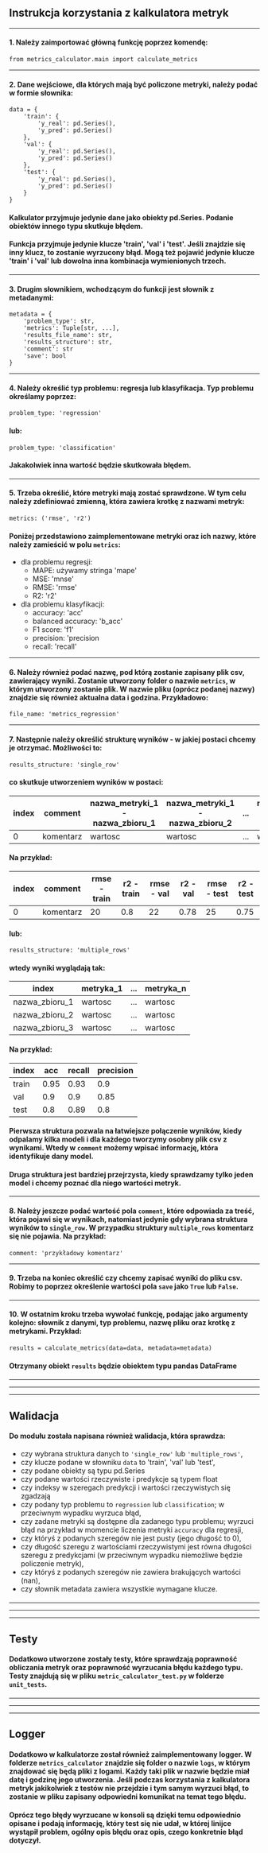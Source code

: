 ## Instrukcja korzystania z kalkulatora metryk
***

#### 1. Należy zaimportować główną funkcję poprzez komendę:
`from metrics_calculator.main import calculate_metrics`
***

#### 2. Dane wejściowe, dla których mają być policzone metryki, należy podać w formie słownika:
```
data = {
    'train': {
        'y_real': pd.Series(),
        'y_pred': pd.Series()
    },
    'val': {
        'y_real': pd.Series(),
        'y_pred': pd.Series()
    },
    'test': {
        'y_real': pd.Series(),
        'y_pred': pd.Series()
    }
}
```
#### Kalkulator przyjmuje jedynie dane jako obiekty pd.Series. Podanie obiektów innego typu skutkuje błędem.
#### Funkcja przyjmuje jedynie klucze 'train', 'val' i 'test'. Jeśli znajdzie się inny klucz, to zostanie wyrzucony błąd. Mogą też pojawić jedynie klucze 'train' i 'val' lub dowolna inna kombinacja wymienionych trzech.
***

#### 3. Drugim słownikiem, wchodzącym do funkcji jest słownik z metadanymi:
```
metadata = {
    'problem_type': str,
    'metrics': Tuple[str, ...],
    'results_file_name': str,
    'results_structure': str,
    'comment': str
    'save': bool
}
```
***

#### 4. Należy określić typ problemu: regresja lub klasyfikacja. Typ problemu określamy poprzez:
`problem_type: 'regression'`
#### lub:
`problem_type: 'classification'`
#### Jakakolwiek inna wartość będzie skutkowała błędem.
***

#### 5. Trzeba określić, które metryki mają zostać sprawdzone. W tym celu należy zdefiniować zmienną, która zawiera krotkę z nazwami metryk:
`metrics: ('rmse', 'r2')`

#### Poniżej przedstawiono zaimplementowane metryki oraz ich nazwy, które należy zamieścić w polu `metrics`:
- dla problemu regresji:
    - MAPE: używamy stringa 'mape'
    - MSE: 'mnse'
    - RMSE: 'rmse'
    - R2: 'r2'
- dla problemu klasyfikacji:
    - accuracy: 'acc'
    - balanced accuracy: 'b_acc'
    - F1 score: 'f1'
    - precision: 'precision
    - recall: 'recall'
***

#### 6. Należy również podać nazwę, pod którą zostanie zapisany plik csv, zawierający wyniki. Zostanie utworzony folder o nazwie `metrics`, w którym utworzony zostanie plik. W nazwie pliku (oprócz podanej nazwy) znajdzie się również aktualna data i godzina. Przykładowo:
`file_name: 'metrics_regression'`
***

#### 7. Następnie należy określić strukturę wyników - w jakiej postaci chcemy je otrzymać. Możliwości to:
`results_structure: 'single_row'`
#### co skutkuje utworzeniem wyników w postaci:

| index | comment   | nazwa_metryki_1 - nazwa_zbioru_1 | nazwa_metryki_1 - nazwa_zbioru_2 | ... | nazwa_metryki_n - nazwa_zbioru_3 |
|-------|-----------|----------------------------------|----------------------------------|-----|----------------------------------|
| 0     | komentarz | wartosc                          | wartosc                          | ... | wartosc                          |

#### Na przykład:
| index | comment   | rmse - train | r2 - train | rmse - val | r2 - val | rmse - test | r2 - test |
|-------|-----------|--------------|------------|------------|----------|-------------|-----------|
| 0     | komentarz | 20      | 0.8    | 22    | 0.78  | 25     | 0.75   |

#### lub:

`results_structure: 'multiple_rows'`

#### wtedy wyniki wyglądają tak: 
| index          | metryka_1 | ... | metryka_n |
|----------------|-----------|-----|-----------|
| nazwa_zbioru_1 | wartosc   | ... | wartosc   |
| nazwa_zbioru_2 | wartosc   | ... | wartosc   |
| nazwa_zbioru_3 | wartosc   | ... | wartosc   |

#### Na przykład:
| index | acc     | recall  | precision |
|-------|---------|---------|-----------|
| train | 0.95 | 0.93 | 0.9   |
| val   | 0.9 | 0.9 | 0.85   |
| test  | 0.8 | 0.89 | 0.8   |

#### Pierwsza struktura pozwala na łatwiejsze połączenie wyników, kiedy odpalamy kilka modeli i dla każdego tworzymy osobny plik csv z wynikami. Wtedy w `comment` możemy wpisać informację, która identyfikuje dany model. 
#### Druga struktura jest bardziej przejrzysta, kiedy sprawdzamy tylko jeden model i chcemy poznać dla niego wartości metryk.
***


#### 8. Należy jeszcze podać wartość pola `comment`, które odpowiada za treść, która pojawi się w wynikach, natomiast jedynie gdy wybrana struktura wyników to `single_row`. W przypadku struktury `multiple_rows` komentarz się nie pojawia. Na przykład:
`comment: 'przykładowy komentarz'`
***
#### 9. Trzeba na koniec określić czy chcemy zapisać wyniki do pliku csv. Robimy to poprzez określenie wartości pola `save` jako `True` lub `False`.

***
#### 10. W ostatnim kroku trzeba wywołać funkcję, podając jako argumenty kolejno: słownik z danymi, typ problemu, nazwę pliku oraz krotkę z metrykami. Przykład:
`results = calculate_metrics(data=data, metadata=metadata)`
#### Otrzymany obiekt `results` będzie obiektem typu pandas DataFrame
####

***
***
***

## Walidacja
#### Do modułu została napisana również walidacja, która sprawdza:
- czy wybrana struktura danych to `'single_row'` lub `'multiple_rows'`,
- czy klucze podane w słowniku `data` to 'train', 'val' lub 'test',
- czy podane obiekty są typu pd.Series
- czy podane wartości rzeczywiste i predykcje są typem float
- czy indeksy w szeregach predykcji i wartości rzeczywistych się zgadzają
- czy podany typ problemu to `regression` lub `classification`; w przeciwnym wypadku wyrzuca błąd,
- czy zadane metryki są dostępne dla zadanego typu problemu; wyrzuci błąd na przykład w momencie liczenia metryki `accuracy` dla regresji,
- czy któryś z podanych szeregów nie jest pusty (jego długość to 0),
- czy długość szeregu z wartościami rzeczywistymi jest równa długości szeregu z predykcjami (w przeciwnym wypadku niemożliwe będzie policzenie metryk),
- czy któryś z podanych szeregów nie zawiera brakujących wartości (nan),
- czy słownik metadata zawiera wszystkie wymagane klucze.
####
***
***
***
## Testy
#### Dodatkowo utworzone zostały testy, które sprawdzają poprawność obliczania metryk oraz poprawność wyrzucania błędu każdego typu. Testy znajdują się w pliku `metric_calculator_test.py` w folderze `unit_tests`.
***
***
***
## Logger
#### Dodatkowo w kalkulatorze został również zaimplementowany logger. W folderze `metrics_calculator` znajdzie się folder o nazwie `logs`, w którym znajdować się będą pliki z logami. Każdy taki plik w nazwie będzie miał datę i godzinę jego utworzenia. Jeśli podczas korzystania z kalkulatora metryk jakikolwiek z testów nie przejdzie i tym samym wyrzuci błąd, to zostanie w pliku zapisany odpowiedni komunikat na temat tego błędu. 

#### Oprócz tego błędy wyrzucane w konsoli są dzięki temu odpowiednio opisane i podają informację, który test się nie udał, w której linijce wystąpił problem, ogólny opis błędu oraz opis, czego konkretnie błąd dotyczył.